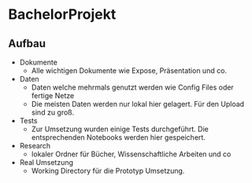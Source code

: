 # BachelorProjekt

## Aufbau 

- Dokumente
  - Alle wichtigen Dokumente wie Expose, Präsentation und co.
- Daten
  - Daten welche mehrmals genutzt werden wie Config Files oder fertige Netze
  - Die meisten Daten werden nur lokal hier gelagert. Für den Upload sind zu groß.
- Tests
  - Zur Umsetzung wurden einige Tests durchgeführt. Die entsprechenden Notebooks werden hier gespeichert. 
- Research
  - lokaler Ordner für Bücher, Wissenschaftliche Arbeiten und co
- Real Umsetzung
  - Working Directory für die Prototyp Umsetzung.

